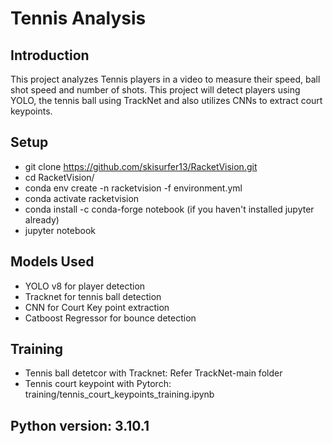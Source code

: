 
# Tennis Analysis

## Introduction
This project analyzes Tennis players in a video to measure their speed, ball shot speed and number of shots. This project will detect players using YOLO, the tennis ball using TrackNet and also utilizes CNNs to extract court keypoints.

## Setup
* git clone https://github.com/skisurfer13/RacketVision.git
* cd RacketVision/
* conda env create -n racketvision -f environment.yml
* conda activate racketvision
* conda install -c conda-forge notebook (if you haven't installed jupyter already)
* jupyter notebook



## Models Used
* YOLO v8 for player detection
* Tracknet for tennis ball detection
* CNN for Court Key point extraction 
* Catboost Regressor for bounce detection

## Training
* Tennis ball detetcor with Tracknet: Refer TrackNet-main folder
* Tennis court keypoint with Pytorch: training/tennis_court_keypoints_training.ipynb

## Python version: 3.10.1
